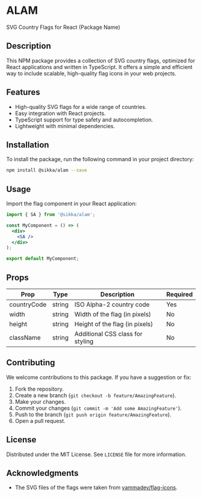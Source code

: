
# ALAM

SVG Country Flags for React (Package Name)

## Description

This NPM package provides a collection of SVG country flags, optimized for React applications and written in TypeScript. It offers a simple and efficient way to include scalable, high-quality flag icons in your web projects.

## Features

- High-quality SVG flags for a wide range of countries.
- Easy integration with React projects.
- TypeScript support for type safety and autocompletion.
- Lightweight with minimal dependencies.

## Installation

To install the package, run the following command in your project directory:

```bash
npm install @sikka/alam --save
```

## Usage

Import the flag component in your React application:

```jsx
import { SA } from '@sikka/alam';

const MyComponent = () => (
  <div>
    <SA />
  </div>
);

export default MyComponent;
```

## Props

| Prop        | Type   | Description                      | Required |
| ----------- | ------ | -------------------------------- | -------- |
| countryCode | string | ISO Alpha-2 country code         | Yes      |
| width       | string | Width of the flag (in pixels)    | No       |
| height      | string | Height of the flag (in pixels)   | No       |
| className   | string | Additional CSS class for styling | No       |

## Contributing

We welcome contributions to this package. If you have a suggestion or fix:

1. Fork the repository.
2. Create a new branch (`git checkout -b feature/AmazingFeature`).
3. Make your changes.
4. Commit your changes (`git commit -m 'Add some AmazingFeature'`).
5. Push to the branch (`git push origin feature/AmazingFeature`).
6. Open a pull request.

## License

Distributed under the MIT License. See `LICENSE` file for more information.

## Acknowledgments

- The SVG files of the flags were taken from [yammadev/flag-icons](https://github.com/yammadev/flag-icons).
